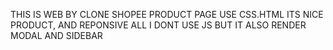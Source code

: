 THIS IS WEB BY CLONE SHOPEE PRODUCT PAGE USE CSS.HTML
ITS NICE PRODUCT, AND REPONSIVE ALL
I DONT USE JS BUT IT ALSO RENDER MODAL AND SIDEBAR
